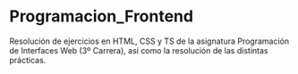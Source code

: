 # Programacion_Frontend

Resolución de ejercicios en HTML, CSS y TS de la asignatura Programación de Interfaces Web (3º Carrera), así como la resolución de las distintas prácticas.
#

